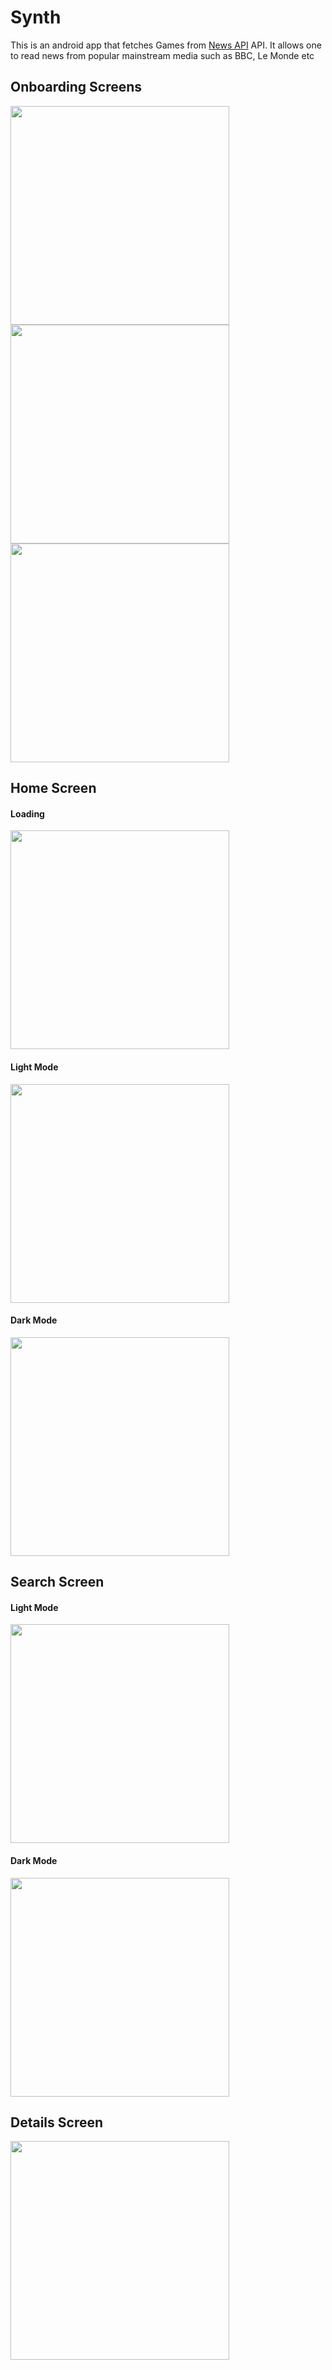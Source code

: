 # Synth
This is an android app that fetches Games from [News API](https://newsapi.org/v2/) API. It allows one to read news from popular mainstream media such as BBC, Le Monde etc

## Onboarding Screens
<img src="screenshots/onboarding_1.jpg" width="350"/>

<img src="screenshots/onboarding_2.jpg" width="350"/>

<img src="screenshots/Onboarding_3.jpg" width="350"/>

## Home Screen

#### Loading
<img src="screenshots/Shimmer.jpg" width="350"/>

#### Light Mode
<img src="screenshots/Home_Light_Mode.jpg" width="350"/>

#### Dark Mode
<img src="screenshots/Home_dark_mode.jpg" width="350"/>

## Search Screen

#### Light Mode
<img src="screenshots/Search_Light_Mode.jpg" width="350"/>

#### Dark Mode
<img src="screenshots/Search_Dark_Mode.jpg" width="350"/>

## Details Screen
<img src="screenshots/Details.jpg" width="350"/>
